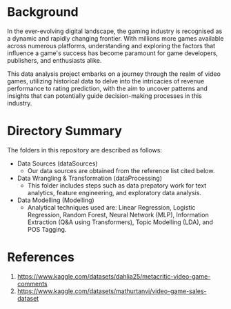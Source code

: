 # Background
In the ever-evolving digital landscape, the gaming industry is recognised as a dynamic and rapidly changing frontier. With millions more games available across numerous platforms, understanding and exploring the factors that influence a game's success has become paramount for game developers, publishers, and enthusiasts alike.

This data analysis project embarks on a journey through the realm of video games, utilizing historical data to delve into the intricacies of revenue performance to rating prediction, with the aim to uncover patterns and insights that can potentially guide decision-making processes in this industry.

# Directory Summary
The folders in this repository are described as follows:

- Data Sources (dataSources)
  - Our data sources are obtained from the reference list cited below.
- Data Wrangling & Transformation (dataProcessing)
  - This folder includes steps such as data prepatory work for text analytics, feature engineering, and exploratory data analysis.
- Data Modelling (Modelling)
  - Analytical techniques used are: Linear Regression, Logistic Regression, Random Forest, Neural Network (MLP), Information Extraction (Q&A using Transformers), Topic Modelling (LDA), and POS Tagging.

# References
1. https://www.kaggle.com/datasets/dahlia25/metacritic-video-game-comments
2. https://www.kaggle.com/datasets/mathurtanvi/video-game-sales-dataset

